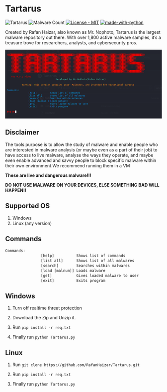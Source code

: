 Tartarus
=============
![Tartarus](https://img.shields.io/badge/Tartarus-0.0.1%20Alpha-grey?labelColor=780606&style=plastic)
![Malware Count](https://img.shields.io/badge/Malware%20Count-1820-grey?labelColor=green&style=plastic)
[![License - MIT](https://img.shields.io/badge/License-MIT-blue)](https://raw.githubusercontent.com/RafanHaizar/AttendanceApp/main/LICENSE)
[![made-with-python](https://img.shields.io/badge/Made%20with-Python-1f425f.svg)](https://www.python.org/)

Created by Rafan Haizar, also known as Mr. Nophoto, Tartarus is the largest malware repository out there. With over 1,800 active malware samples, it’s a treasure trove for researchers, analysts, and cybersecurity pros.

![alt text](https://github.com/RafanHaizar/Tartarus/blob/main/insight1.png)

## Disclaimer
The tools purpose is to allow the study of malware and enable people who are interested in malware analysis (or maybe even as a part of their job) to have access to live malware, analyse the ways they operate, and maybe even enable advanced and savvy  people to block specific malware within their own environment.We recommend running them in a VM

**These are live and dangerous malware!!!**

**DO NOT USE MALWARE ON YOUR DEVICES, ELSE SOMETHING BAD WILL HAPPEN!!**



## Supported OS
<ol>
  <li>Windows</li>
  <li>Linux (any version)</li>
</ol> 

## Commands
```
Commands: 
                [help]          Shows list of commands
                [list all]      Shows list of all malwares
                [search]        Searches within malwares
                [load [malnum]] Loads malware
                [get]           Gives loaded malware to user
                [exit]          Exits program

```

## Windows


  1. Turn off realtime threat protection
  
  2. Download the Zip and Unzip it.
  
  3. Run `pip install -r req.txt`
  
  4. Finally run `python Tartarus.py`

## Linux

  1. Run `git clone https://github.com/RafanHaizar/Tartarus.git`
  
  2. Run `pip install -r req.txt`
  
  3. Finally run `python Tartarus.py`

